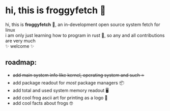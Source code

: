 # hi, this is froggyfetch :frog:

hi, this is **froggyfetch** :frog:, an in-development open source system fetch for linux\
i am only just learning how to program in rust :crab:, so any and all contributions are very much\
:sparkles: welcome :sparkles: 

**roadmap:**
-
- ~~add main system info like kernel, operating system and such :star:~~
- add package readout for *most* package managers :package:
- add total and used system memory readout :desktop_computer:
- add cool frog ascii art for printing as a logo :frog:
- add cool facts about frogs :nerd_face: 
